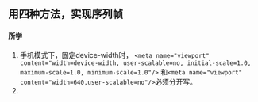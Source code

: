 ## 用四种方法，实现序列帧

#### 所学
1. 手机模式下，固定device-width时，
`<meta name="viewport" content="width=device-width, user-scalable=no, initial-scale=1.0, maximum-scale=1.0, minimum-scale=1.0"/>`
和`<meta name="viewport" content="width=640,user-scalable=no"/>`必须分开写。
2. 

